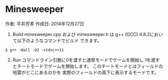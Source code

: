 Minesweeper
===========

作者: 平井芳孝
作成日: 2014年12月27日

1. Build
minesweeper.cpp および minesweeper.h は
g++ (GCC) 4.8.2において以下のようなコマンドでビルド
できます。
```
$ g++ -Wall -O2 -std=c++11 
```

2. Run
コマンドライン引数に0を渡すと通常モードでゲームを開始し
1を渡すとチートモードでゲームを開始します。
このチートモードとはフィールドの地雷がどこにあるのかを
実際のフィールドの真下に表示するモードです。


